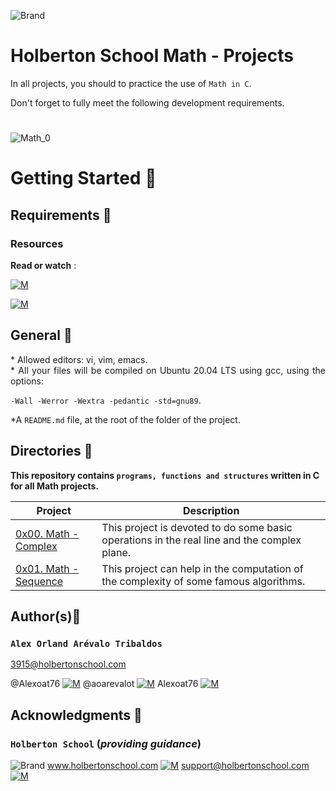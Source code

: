 ![Brand](https://assets.website-files.com/6105315644a26f77912a1ada/610540e8b4cd6969794fe673_Holberton_School_logo-04-04.svg)

# Holberton School Math - Projects
<div style="text-align: justify">
	
In all projects, you should to practice the use of `Math in C`. </div>

<div style="text-align: justify">
Don't forget to fully meet the following development requirements. </div>

#
![Math_0](https://www.swinburne.edu.au/content/dam/media/study-areas/applied-mathematics-formulas-computer-iStock-636332456.jpg/_jcr_content/renditions/cq5dam.web.1280.720.jpeg)

# Getting Started :running:

## Requirements :page_with_curl:

### Resources

**Read or watch** :

[![M](https://upload.wikimedia.org/wikipedia/commons/thumb/2/2f/Google_2015_logo.svg/80px-Google_2015_logo.svg.png)](https://www.google.com/)

[![M](https://upload.wikimedia.org/wikipedia/commons/thumb/e/e1/Logo_of_YouTube_%282015-2017%29.svg/70px-Logo_of_YouTube_%282015-2017%29.svg.png)](https://www.youtube.com/results?search_query=math+in+C+language)


## General :page_with_curl:
<div style="text-align: justify">
* Allowed editors: vi, vim, emacs. </div>
<div style="text-align: justify">
* All your files will be compiled on Ubuntu 20.04 LTS using gcc, using the options: 
	
`-Wall -Werror -Wextra -pedantic -std=gnu89`. </div>
<div style="text-align: justify">

	
*A `README.md` file, at the root of the folder of the project.</div>


## Directories :file_folder:

**This repository contains `programs, functions and structures` written in C for all Math projects.**


| Project                    | Description                                                                      	     |
| -------------------------- | ----------------------------------------------------------------------------------------------|
| [0x00. Math - Complex](https://github.com/Alexoat76/holbertonschool-math/tree/main/0x00-math_complex)     | This project is devoted to do some basic operations in the real line and the complex plane.   |	                                                  |			       |											       |
| [0x01. Math - Sequence](https://github.com/Alexoat76/holbertonschool-math/tree/main/0x00-math_complex)    | This project can help in the computation of the complexity of some famous algorithms.         |
	
	


## Author(s):blue_book:

### **`Alex Orland Arévalo Tribaldos`**

<3915@holbertonschool.com>

@Alexoat76 [![M](https://upload.wikimedia.org/wikipedia/commons/thumb/9/91/Octicons-mark-github.svg/25px-Octicons-mark-github.svg.png)](https://github.com/Alexoat76)
@aoarevalot [![M](https://upload.wikimedia.org/wikipedia/fr/thumb/c/c8/Twitter_Bird.svg/25px-Twitter_Bird.svg.png)](https://twitter.com/aoarevalot)
Alexoat76 [![M](https://upload.wikimedia.org/wikipedia/commons/thumb/c/ca/LinkedIn_logo_initials.png/25px-LinkedIn_logo_initials.png)](https://www.linkedin.com/in/Alexoat76/)


## Acknowledgments :mega: 

### **`Holberton School`** (*providing guidance*)
	
![Brand](https://avatars.githubusercontent.com/u/13408012?s=50&v=4)
www.holbertonschool.com [![M](https://upload.wikimedia.org/wikipedia/commons/thumb/6/65/Crystal_Clear_app_Internet_Connection_Tools.svg/30px-Crystal_Clear_app_Internet_Connection_Tools.svg.png)](https://www.holbertonschool.com/)
	support@holbertonschool.com [![M](https://upload.wikimedia.org/wikipedia/commons/thumb/4/4e/Mail_%28iOS%29.svg/25px-Mail_%28iOS%29.svg.png)](https://github.com/holbertonschool#:~:text=support%40holbertonschool.com)

